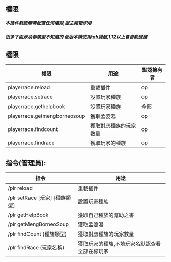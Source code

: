 ## 權限
##### 本插件默認無需配置任何權限,服主開箱即用
##### 很多下面涉及都類型不知道的 低版本請使用tab提醒,1.12以上會自動提醒

## 權限
|  權限 | 用途  | 默認擁有者 |
| ------------ | ------------ | ------------|
| playerrace.reload  | 重載插件  |op|
| playerrace.setrace  | 設置玩家種族  |op|
| playerrace.gethelpbook| 設置玩家種族  |全部|
| playerrace.getmengborneosoup|  獲取孟婆湯  |op|
| playerrace.findcount|  獲取對應種族的玩家數量|op|
| playerrace.findrace|  獲取玩家的種族  |op|

## 指令(管理員):
|  指令 | 用途  |
| ------------ | ------------ |
| /plr reload| 重載插件  |
| /plr setRace [玩家] [種族類型] | 設置玩家種族|
| /plr getHelpBook | 獲取自己種族的幫助之書|
| /plr getMengBorneoSoup |  獲取孟婆湯| 
| /plr findCount (種族類型)|  獲取對應種族的玩家數量|
| /plr findRace (玩家名稱)|  獲取玩家的種族,不填玩家名默認查看全部在線玩家 |